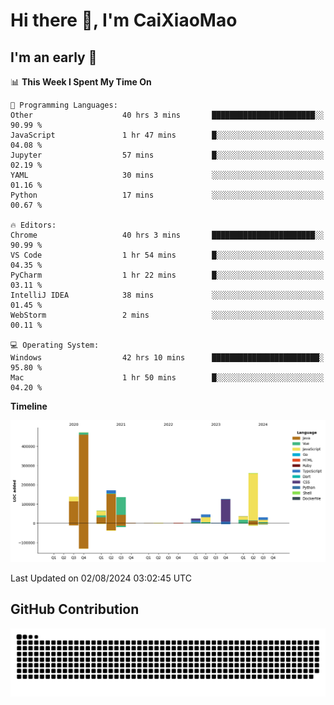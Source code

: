 # Hi there 👋, I'm CaiXiaoMao

## I'm an early 🐤
<!--START_SECTION:waka-->
📊 **This Week I Spent My Time On** 

```text
💬 Programming Languages: 
Other                    40 hrs 3 mins       ███████████████████████░░   90.99 % 
JavaScript               1 hr 47 mins        █░░░░░░░░░░░░░░░░░░░░░░░░   04.08 % 
Jupyter                  57 mins             █░░░░░░░░░░░░░░░░░░░░░░░░   02.19 % 
YAML                     30 mins             ░░░░░░░░░░░░░░░░░░░░░░░░░   01.16 % 
Python                   17 mins             ░░░░░░░░░░░░░░░░░░░░░░░░░   00.67 % 

🔥 Editors: 
Chrome                   40 hrs 3 mins       ███████████████████████░░   90.99 % 
VS Code                  1 hr 54 mins        █░░░░░░░░░░░░░░░░░░░░░░░░   04.35 % 
PyCharm                  1 hr 22 mins        █░░░░░░░░░░░░░░░░░░░░░░░░   03.11 % 
IntelliJ IDEA            38 mins             ░░░░░░░░░░░░░░░░░░░░░░░░░   01.45 % 
WebStorm                 2 mins              ░░░░░░░░░░░░░░░░░░░░░░░░░   00.11 % 

💻 Operating System: 
Windows                  42 hrs 10 mins      ████████████████████████░   95.80 % 
Mac                      1 hr 50 mins        █░░░░░░░░░░░░░░░░░░░░░░░░   04.20 % 
```

**Timeline**

![Lines of Code chart](https://raw.githubusercontent.com/caixiaomao/caixiaomao/main/assets/bar_graph.png)


 Last Updated on 02/08/2024 03:02:45 UTC
<!--END_SECTION:waka-->

## GitHub Contribution
<picture>
  <source media="(prefers-color-scheme: dark)" srcset="/dist/snake/github-contribution-grid-snake-dark.svg" />
  <source media="(prefers-color-scheme: light)" srcset="/dist/snake/github-contribution-grid-snake.svg" />
  <img alt="github contribution grid snake animation" src="/dist/snake/github-contribution-grid-snake.svg" />
</picture>
